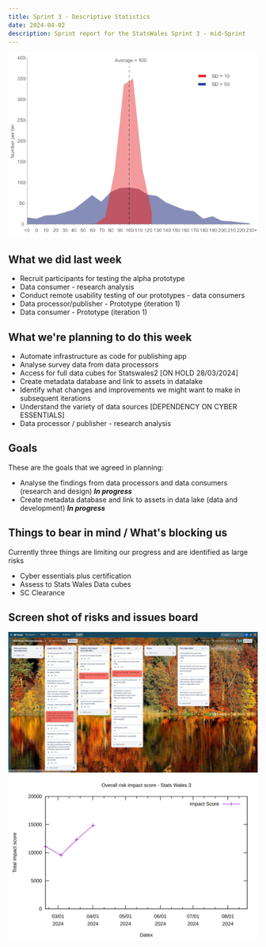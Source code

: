 ```yaml
---
title: Sprint 3 - Descriptive Statistics
date: 2024-04-02
description: Sprint report for the StatsWales Sprint 3 - mid-Sprint
---
```


![Descriptive statistics](standardDeviation.png)

## What we did last week
- Recruit participants for testing the alpha prototype
- Data consumer - research analysis
- Conduct remote usability testing of our prototypes - data consumers
- Data processor/publisher - Prototype (iteration 1)
- Data consumer - Prototype (iteration 1)

## What we're planning to do this week
- Automate infrastructure as code for publishing app
- Analyse survey data from data processors
- Access for full data cubes for Statswales2 [ON HOLD 28/03/2024]
- Create metadata database and link to assets in datalake
- Identify what changes and improvements we might want to make in subsequent iterations
- Understand the variety of data sources [DEPENDENCY ON CYBER ESSENTIALS]
- Data processor / publisher - research analysis 

## Goals
These are the goals that we agreed in planning:
- Analyse the findings from data processors and data consumers (research and design) <span class="badge bg-info">_**In progress**_</span>
- Create metadata database and link to assets in data lake (data and development) <span class="badge bg-info">_**In progress**_</span>

## Things to bear in mind / What's blocking us
Currently three things are limiting our progress and are identified as large risks
- Cyber essentials plus certification
- Assess to Stats Wales Data cubes
- SC Clearance

## Screen shot of risks and issues board
![Screenshot of risks and issues board](risksAndIssues20240402.png)
![Risk impact score](impact_score.svg)
